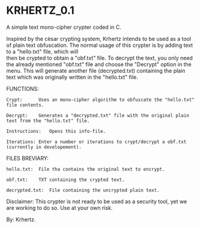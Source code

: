 # KRHERTZ_0.1
A simple text mono-cipher crypter coded in C. 

Inspired by the cèsar crypting system, Krhertz  intends to be used as a tool of plain text
obfuscation. The normal usage of this crypter is by adding text to a "hello.txt" file, which will    
then be crypted to obtain a "obf.txt" file. To decrypt the text, you only need the already mentioned 
"obf.txt" file and choose the "Decrypt" option in the menu. This will generate another file (decrypted.txt) containing
the plain text which was originally written in the "hello.txt" file.

FUNCTIONS:

	Crypt:   	Uses an mono-cipher algorithm to obfuscate the "hello.txt" file contents.

	Decrypt: 	Generates a "decrypted.txt" file with the original plain text from the "hello.txt" file.

	Instructions:	Opens this info-file.
 
	Iterations:	Enter a number or iterations to crypt/decrypt a obf.txt (currently in developement).

FILES BREVIARY:

	hello.txt:	File tha contains the original text to encrypt.

	obf.txt:	TXT containing the crypted text.

	decrypted.txt:	File containing the uncrypted plain text.
 
 Disclaimer: This crypter is not ready to be used as a security tool, yet we are working to do so.
	     Use at your own risk.

By: Krhertz.
